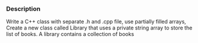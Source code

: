 ### Description 

Write a C++ class with separate .h and .cpp file, use partially filled arrays, Create a new class called Library that uses a private string array to store the list of books. A library contains a collection of books
